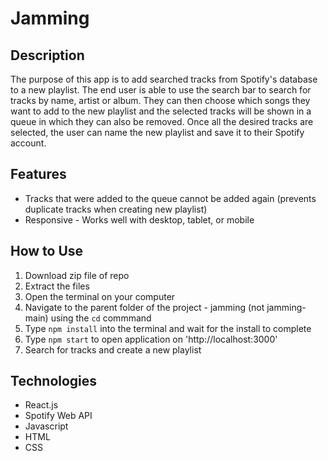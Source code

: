 # Jamming

## Description
The purpose of this app is to add searched tracks from Spotify's database to a new playlist. The end user
is able to use the search bar to search for tracks by name, artist or album. They can then choose which songs
they want to add to the new playlist and the selected tracks will be shown in a queue in which they can also be removed.
Once all the desired tracks are selected, the user can name the new playlist and save it to their Spotify account.

## Features
- Tracks that were added to the queue cannot be added again (prevents duplicate tracks when creating new playlist)
- Responsive - Works well with desktop, tablet, or mobile

## How to Use
1. Download zip file of repo
2. Extract the files
3. Open the terminal on your computer
4. Navigate to the parent folder of the project - jamming (not jamming-main) using the `cd` commmand
5. Type `npm install` into the terminal and wait for the install to complete
6. Type `npm start` to open application on 'http://localhost:3000'
7. Search for tracks and create a new playlist

## Technologies
- React.js
- Spotify Web API
- Javascript
- HTML
- CSS
